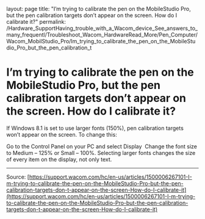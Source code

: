 layout: page
title: "I’m trying to calibrate the pen on the MobileStudio Pro, but the pen calibration targets don’t appear on the screen. How do I calibrate it?"
permalink: /Hardware_SupportHaving_trouble_with_a_Wacom_device_See_answers_to_many_frequentl/Troubleshoot_Wacom_HardwareRead_More/Pen_Computer/Wacom_MobilStudio_Pro/Im_trying_to_calibrate_the_pen_on_the_MobileStudio_Pro_but_the_pen_calibration_t

# I’m trying to calibrate the pen on the MobileStudio Pro, but the pen calibration targets don’t appear on the screen. How do I calibrate it?

If Windows 8.1 is set to use larger fonts (150%), pen calibration targets won’t appear on the screen. To change this: 

Go to the Control Panel on your PC and select Display 
Change the font size to Medium – 125% or Small – 100%.
Selecting larger fonts changes the size of every item on the display, not only text.

---
Source: [https://support.wacom.com/hc/en-us/articles/1500006267101-I-m-trying-to-calibrate-the-pen-on-the-MobileStudio-Pro-but-the-pen-calibration-targets-don-t-appear-on-the-screen-How-do-I-calibrate-it](https://support.wacom.com/hc/en-us/articles/1500006267101-I-m-trying-to-calibrate-the-pen-on-the-MobileStudio-Pro-but-the-pen-calibration-targets-don-t-appear-on-the-screen-How-do-I-calibrate-it)
